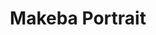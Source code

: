 ---
title: Makeba Portrait
categories: ['portrait']
contributors: charles and makeba
excerpt: >
  "What if we could develop some type of image that would spark a conversation about the disparity in which Black people are given Death By Incarceration sentences compared to White [people]…"
images:
    - makeba2-web.jpg
featured: true
featured_order: 0
---